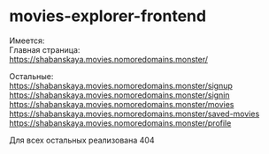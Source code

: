 # movies-explorer-frontend
Имеется:  
Главная страница:  
https://shabanskaya.movies.nomoredomains.monster/  
  
Остальные:  
https://shabanskaya.movies.nomoredomains.monster/signup  
https://shabanskaya.movies.nomoredomains.monster/signin  
https://shabanskaya.movies.nomoredomains.monster/movies  
https://shabanskaya.movies.nomoredomains.monster/saved-movies  
https://shabanskaya.movies.nomoredomains.monster/profile  
  
Для всех остальных реализована 404  